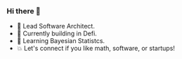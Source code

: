 ### Hi there 👋

- 🦾 Lead Software Architect.
- 🔭 Currently building in Defi.
- 🌱 Learning Bayesian Statistcs.
- 💥 Let's connect if you like math, software, or startups!

